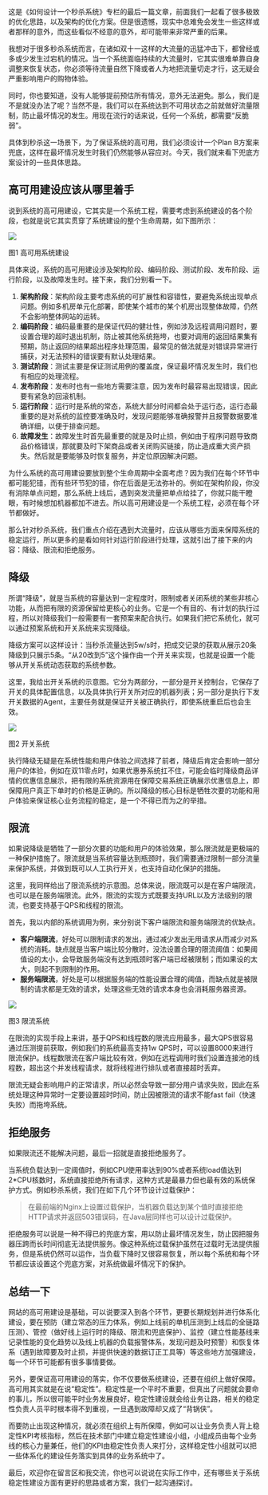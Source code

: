 这是《如何设计一个秒杀系统》专栏的最后一篇文章，前面我们一起看了很多极致的优化思路，以及架构的优化方案。但是很遗憾，现实中总难免会发生一些这样或者那样的意外，而这些看似不经意的意外，却可能带来非常严重的后果。

我想对于很多秒杀系统而言，在诸如双十一这样的大流量的迅猛冲击下，都曾经或多或少发生过宕机的情况。当一个系统面临持续的大流量时，它其实很难单靠自身调整来恢复状态，你必须等待流量自然下降或者人为地把流量切走才行，这无疑会严重影响用户的购物体验。

同时，你也要知道，没有人能够提前预估所有情况，意外无法避免。那么，我们是不是就没办法了呢？当然不是，我们可以在系统达到不可用状态之前就做好流量限制，防止最坏情况的发生。用现在流行的话来说，任何一个系统，都需要“反脆弱”。

具体到秒杀这一场景下，为了保证系统的高可用，我们必须设计一个Plan B方案来兜底，这样在最坏情况发生时我们仍然能够从容应对。今天，我们就来看下兜底方案设计的一些具体思路。

## 高可用建设应该从哪里着手

说到系统的高可用建设，它其实是一个系统工程，需要考虑到系统建设的各个阶段，也就是说它其实贯穿了系统建设的整个生命周期，如下图所示：

![](https://static001.geekbang.org/resource/image/42/35/4225335357b6208a67410c36ea8a1535.jpg?wh=1985*618)

图1 高可用系统建设

具体来说，系统的高可用建设涉及架构阶段、编码阶段、测试阶段、发布阶段、运行阶段，以及故障发生时。接下来，我们分别看一下。

1. **架构阶段**：架构阶段主要考虑系统的可扩展性和容错性，要避免系统出现单点问题。例如多机房单元化部署，即使某个城市的某个机房出现整体故障，仍然不会影响整体网站的运转。
2. **编码阶段**：编码最重要的是保证代码的健壮性，例如涉及远程调用问题时，要设置合理的超时退出机制，防止被其他系统拖垮，也要对调用的返回结果集有预期，防止返回的结果超出程序处理范围，最常见的做法就是对错误异常进行捕获，对无法预料的错误要有默认处理结果。
3. **测试阶段**：测试主要是保证测试用例的覆盖度，保证最坏情况发生时，我们也有相应的处理流程。
4. **发布阶段**：发布时也有一些地方需要注意，因为发布时最容易出现错误，因此要有紧急的回滚机制。
5. **运行阶段**：运行时是系统的常态，系统大部分时间都会处于运行态，运行态最重要的是对系统的监控要准确及时，发现问题能够准确报警并且报警数据要准确详细，以便于排查问题。
6. **故障发生**：故障发生时首先最重要的就是及时止损，例如由于程序问题导致商品价格错误，那就要及时下架商品或者关闭购买链接，防止造成重大资产损失。然后就是要能够及时恢复服务，并定位原因解决问题。

为什么系统的高可用建设要放到整个生命周期中全面考虑？因为我们在每个环节中都可能犯错，而有些环节犯的错，你在后面是无法弥补的。例如在架构阶段，你没有消除单点问题，那么系统上线后，遇到突发流量把单点给挂了，你就只能干瞪眼，有时候想加机器都加不进去。所以高可用建设是一个系统工程，必须在每个环节都做好。

那么针对秒杀系统，我们重点介绍在遇到大流量时，应该从哪些方面来保障系统的稳定运行，所以更多的是看如何针对运行阶段进行处理，这就引出了接下来的内容：降级、限流和拒绝服务。

## 降级

所谓“降级”，就是当系统的容量达到一定程度时，限制或者关闭系统的某些非核心功能，从而把有限的资源保留给更核心的业务。它是一个有目的、有计划的执行过程，所以对降级我们一般需要有一套预案来配合执行。如果我们把它系统化，就可以通过预案系统和开关系统来实现降级。

降级方案可以这样设计：当秒杀流量达到5w/s时，把成交记录的获取从展示20条降级到只展示5条。“从20改到5”这个操作由一个开关来实现，也就是设置一个能够从开关系统动态获取的系统参数。

这里，我给出开关系统的示意图。它分为两部分，一部分是开关控制台，它保存了开关的具体配置信息，以及具体执行开关所对应的机器列表；另一部分是执行下发开关数据的Agent，主要任务就是保证开关被正确执行，即使系统重启后也会生效。

![](https://static001.geekbang.org/resource/image/13/1a/1310c57927f5b0ef1b3e8f6bef8f2e1a.jpg?wh=1385*724)

图2 开关系统

执行降级无疑是在系统性能和用户体验之间选择了前者，降级后肯定会影响一部分用户的体验，例如在双11零点时，如果优惠券系统扛不住，可能会临时降级商品详情的优惠信息展示，把有限的系统资源用在保障交易系统正确展示优惠信息上，即保障用户真正下单时的价格是正确的。所以降级的核心目标是牺牲次要的功能和用户体验来保证核心业务流程的稳定，是一个不得已而为之的举措。

## 限流

如果说降级是牺牲了一部分次要的功能和用户的体验效果，那么限流就是更极端的一种保护措施了。限流就是当系统容量达到瓶颈时，我们需要通过限制一部分流量来保护系统，并做到既可以人工执行开关，也支持自动化保护的措施。

这里，我同样给出了限流系统的示意图。总体来说，限流既可以是在客户端限流，也可以是在服务端限流。此外，限流的实现方式既要支持URL以及方法级别的限流，也要支持基于QPS和线程的限流。

首先，我以内部的系统调用为例，来分别说下客户端限流和服务端限流的优缺点。

- **客户端限流**，好处可以限制请求的发出，通过减少发出无用请求从而减少对系统的消耗。缺点就是当客户端比较分散时，没法设置合理的限流阈值：如果阈值设的太小，会导致服务端没有达到瓶颈时客户端已经被限制；而如果设的太大，则起不到限制的作用。
- **服务端限流**，好处是可以根据服务端的性能设置合理的阈值，而缺点就是被限制的请求都是无效的请求，处理这些无效的请求本身也会消耗服务器资源。

![](https://static001.geekbang.org/resource/image/79/5a/796b93a97ae4083412ff352148a8bc5a.jpg?wh=849*400)

图3 限流系统

在限流的实现手段上来讲，基于QPS和线程数的限流应用最多，最大QPS很容易通过压测提前获取，例如我们的系统最高支持1w QPS时，可以设置8000来进行限流保护。线程数限流在客户端比较有效，例如在远程调用时我们设置连接池的线程数，超出这个并发线程请求，就将线程进行排队或者直接超时丢弃。

限流无疑会影响用户的正常请求，所以必然会导致一部分用户请求失败，因此在系统处理这种异常时一定要设置超时时间，防止因被限流的请求不能fast fail（快速失败）而拖垮系统。

## 拒绝服务

如果限流还不能解决问题，最后一招就是直接拒绝服务了。

当系统负载达到一定阈值时，例如CPU使用率达到90%或者系统load值达到2\*CPU核数时，系统直接拒绝所有请求，这种方式是最暴力但也最有效的系统保护方式。例如秒杀系统，我们在如下几个环节设计过载保护：

> 在最前端的Nginx上设置过载保护，当机器负载达到某个值时直接拒绝HTTP请求并返回503错误码，在Java层同样也可以设计过载保护。

拒绝服务可以说是一种不得已的兜底方案，用以防止最坏情况发生，防止因把服务器压跨而长时间彻底无法提供服务。像这种系统过载保护虽然在过载时无法提供服务，但是系统仍然可以运作，当负载下降时又很容易恢复，所以每个系统和每个环节都应该设置这个兜底方案，对系统做最坏情况下的保护。

## 总结一下

网站的高可用建设是基础，可以说要深入到各个环节，更要长期规划并进行体系化建设，要在预防（建立常态的压力体系，例如上线前的单机压测到上线后的全链路压测）、管控（做好线上运行时的降级、限流和兜底保护）、监控（建立性能基线来记录性能的变化趋势以及线上机器的负载报警体系，发现问题及时预警）和恢复体系（遇到故障要及时止损，并提供快速的数据订正工具等）等这些地方加强建设，每一个环节可能都有很多事情要做。

另外，要保证高可用建设的落实，你不仅要做系统建设，还要在组织上做好保障。高可用其实就是在说“稳定性”。稳定性是一个平时不重要，但真出了问题就会要命的事儿，所以很可能平时业务发展良好，稳定性建设就会给业务让路，相关的稳定性负责人员平时根本得不到重视，一旦遇到故障却又成了“背锅侠”。

而要防止出现这种情况，就必须在组织上有所保障，例如可以让业务负责人背上稳定性KPI考核指标，然后在技术部门中建立稳定性建设小组，小组成员由每个业务线的核心力量兼任，他们的KPI由稳定性负责人来打分，这样稳定性小组就可以把一些体系化的建设任务落实到具体的业务系统中了。

最后，欢迎你在留言区和我交流，你也可以说说在实际工作中，还有哪些关于系统稳定性建设方面有更好的思路或者方案，我们一起沟通探讨。